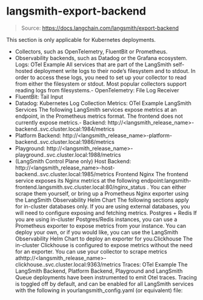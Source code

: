 # langsmith-export-backend

> Source: https://docs.langchain.com/langsmith/export-backend

This section is only applicable for Kubernetes deployments.
- Collectors, such as OpenTelemetry, FluentBit or Prometheus.
- Observability backends, such as Datadog or the Grafana ecosystem.
Logs: OTel Example
All services that are part of the LangSmith self-hosted deployment write logs to their node’s filesystem and to stdout. In order to access these logs, you need to set up your collector to read from either the filesystem or stdout. Most popular collectors support reading logs from filesystems.- OpenTelemetry: File Log Receiver
- FluentBit: Tail Input
- Datadog: Kubernetes Log Collection
Metrics: OTel Example
LangSmith Services
The following LangSmith services expose metrics at an endpoint, in the Prometheus metrics format. The frontend does not currently expose metrics.- Backend:
http://<langsmith_release_name>-backend.<namespace>.svc.cluster.local:1984/metrics
- Platform Backend:
http://<langsmith_release_name>-platform-backend.<namespace>.svc.cluster.local:1986/metrics
- Playground:
http://<langsmith_release_name>-playground.<namespace>.svc.cluster.local:1988/metrics
- (LangSmith Control Plane only) Host Backend:
http://<langsmith_release_name>-host-backend.<namespace>.svc.cluster.local:1985/metrics
Frontend Nginx
The frontend service exposes its Nginx metrics at the following endpoint:langsmith-frontend.langsmith.svc.cluster.local:80/nginx_status
. You can either scrape them yourself, or bring up a Prometheus Nginx exporter using the LangSmith Observability Helm Chart
The following sections apply for in-cluster databases only. If you are using external databases, you will need to configure exposing and fetching metrics.
Postgres + Redis
If you are using in-cluster Postgres/Redis instances, you can use a Prometheus exporter to expose metrics from your instance. You can deploy your own, or if you would like, you can use the LangSmith Observability Helm Chart to deploy an exporter for you.Clickhouse
The in-cluster Clickhouse is configured to expose metrics without the need for an exporter. You can use your collector to scrape metrics athttp://<langsmith_release_name>-clickhouse.<namespace>.svc.cluster.local:9363/metrics
Traces: OTel Example
The LangSmith Backend, Platform Backend, Playground and LangSmith Queue deployments have been instrumented to emit Otel traces. Tracing is toggled off by default, and can be enabled for all LangSmith services with the following in yourlangsmith_config.yaml
(or equivalent) file: